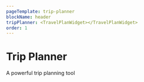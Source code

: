 ```yaml
---
pageTemplate: trip-planner
blockName: header
tripPlanner: <TravelPlanWidget></TravelPlanWidget>
order: 1
---
```


# Trip Planner

A powerful trip planning tool
